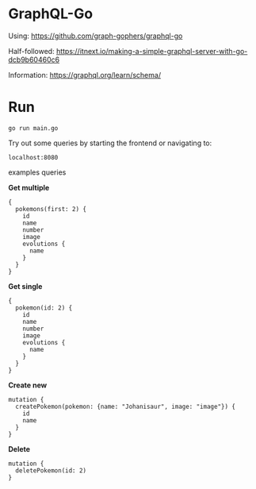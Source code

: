 # GraphQL-Go

Using: https://github.com/graph-gophers/graphql-go

Half-followed: https://itnext.io/making-a-simple-graphql-server-with-go-dcb9b60460c6

Information: https://graphql.org/learn/schema/

# Run

```
go run main.go
```

Try out some queries by starting the frontend or navigating to:
```
localhost:8080
```

examples queries

**Get multiple**
```
{
  pokemons(first: 2) {
    id
    name
    number
    image
    evolutions {
      name
    }
  }
}
```

**Get single**
```
{
  pokemon(id: 2) {
    id
    name
    number
    image
    evolutions {
      name
    }
  }
}
```

**Create new**
```
mutation {
  createPokemon(pokemon: {name: "Johanisaur", image: "image"}) {
    id
    name
  }
}
```

**Delete**
```
mutation {
  deletePokemon(id: 2)
}
```
